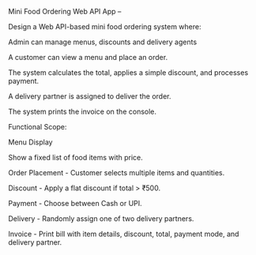 Mini Food Ordering Web API App – 

Design a Web API-based mini food ordering system where:

Admin can manage menus, discounts and delivery agents

A customer can view a menu and place an order.

The system calculates the total, applies a simple discount, and processes payment.

A delivery partner is assigned to deliver the order.

The system prints the invoice on the console.

Functional Scope:

Menu Display

Show a fixed list of food items with price.

Order Placement - Customer selects multiple items and quantities.

Discount - Apply a flat discount if total > ₹500.

Payment - Choose between Cash or UPI.

Delivery - Randomly assign one of two delivery partners.

Invoice - Print bill with item details, discount, total, payment mode, and delivery partner.
